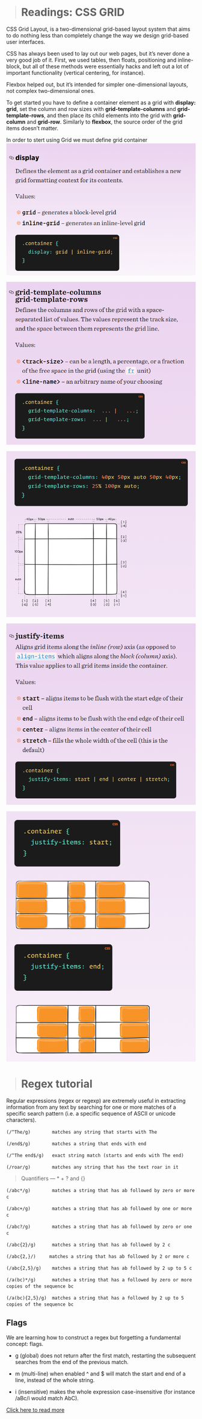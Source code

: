 > # Readings: CSS GRID

CSS Grid Layout, is a two-dimensional grid-based layout system that aims to do nothing less than completely change the way we design grid-based user interfaces.

CSS has always been used to lay out our web pages, but it’s never done a very good job of it. First, we used tables, then floats, positioning and inline-block, but all of these methods were essentially hacks and left out a lot of important functionality (vertical centering, for instance).

Flexbox helped out, but it’s intended for simpler one-dimensional layouts, not complex two-dimensional ones.

To get started you have to define a container element as a grid with **display: grid**, set the column and row sizes with **grid-template-columns** and **grid-template-rows**, and then place its child elements into the grid with **grid-column** and **grid-row**. Similarly to **flexbox**, the source order of the grid items doesn’t matter.

In order to stert using Grid we must define grid container 
![](pic/re4.PNG)

![](pic/re4-1.PNG)

![](pic/re4-2.PNG)


![](pic/re4-3.PNG)

![](pic/re4-4.PNG)

> # Regex tutorial

Regular expressions (regex or regexp) are extremely useful in extracting information from any text by searching for one or more matches of a specific search pattern (i.e. a specific sequence of ASCII or unicode characters).

`(/^The/g)        matches any string that starts with The`

`(/end$/g)        matches a string that ends with end`

`(/^The end$/g)   exact string match (starts and ends with The end)`

`(/roar/g)        matches any string that has the text roar in it`

> Quantifiers — * + ? and {}

`(/abc*/g)        matches a string that has ab followed by zero or more c`

`(/abc+/g)        matches a string that has ab followed by one or more c`

`(/abc?/g)        matches a string that has ab followed by zero or one c`

`(/abc{2}/g)      matches a string that has ab followed by 2 c`

`(/abc{2,}/)     matches a string that has ab followed by 2 or more c`

`(/abc{2,5}/g)    matches a string that has ab followed by 2 up to 5 c`

`(/a(bc)*/g)      matches a string that has a followed by zero or more copies of the sequence bc`

`(/a(bc){2,5}/g)  matches a string that has a followed by 2 up to 5 copies of the sequence bc`


## Flags

We are learning how to construct a regex but forgetting a fundamental concept: flags.

- g (global) does not return after the first match, restarting the subsequent searches from the end of the previous match.

- m (multi-line) when enabled ^ and $ will match the start and end of a line, instead of the whole string.

- i (insensitive) makes the whole expression case-insensitive (for instance /aBc/i would match AbC).




[Click here to read more](lab02b.md)